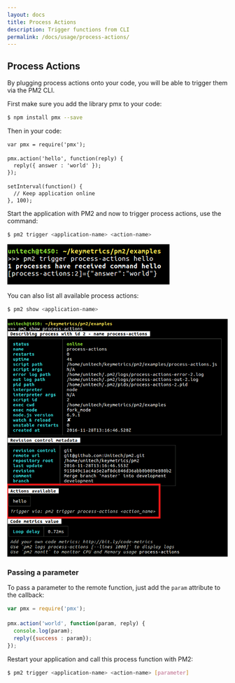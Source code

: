 ```yaml
---
layout: docs
title: Process Actions
description: Trigger functions from CLI
permalink: /docs/usage/process-actions/
---
```


## Process Actions

By plugging process actions onto your code, you will be able to trigger them via the PM2 CLI.

First make sure you add the library pmx to your code:

```bash
$ npm install pmx --save
```

Then in your code:

```javasript
var pmx = require('pmx');

pmx.action('hello', function(reply) {
  reply({ answer : 'world' });
});

setInterval(function() {
  // Keep application online
}, 100);
```

Start the application with PM2 and now to trigger process actions, use the command:

```bash
$ pm2 trigger <application-name> <action-name>
```

![process actions](/images/processactions-trigger.png)

You can also list all available process actions:

```bash
$ pm2 show <application-name>
```

![process actions](/images/processactions.png)

### Passing a parameter

To pass a parameter to the remote function, just add the `param` attribute to the callback:

```javascript
var pmx = require('pmx');

pmx.action('world', function(param, reply) {
  console.log(param);
  reply({success : param});
});
```

Restart your application and call this process function with PM2:

```bash
$ pm2 trigger <application-name> <action-name> [parameter]
```

